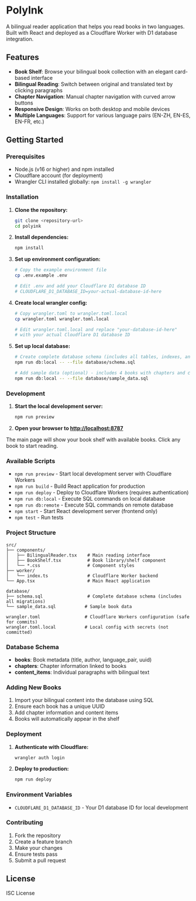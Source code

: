 # PolyInk

A bilingual reader application that helps you read books in two languages. Built with React and deployed as a Cloudflare Worker with D1 database integration.

## Features

- **Book Shelf**: Browse your bilingual book collection with an elegant card-based interface
- **Bilingual Reading**: Switch between original and translated text by clicking paragraphs
- **Chapter Navigation**: Manual chapter navigation with curved arrow buttons
- **Responsive Design**: Works on both desktop and mobile devices
- **Multiple Languages**: Support for various language pairs (EN-ZH, EN-ES, EN-FR, etc.)

## Getting Started

### Prerequisites

- Node.js (v16 or higher) and npm installed
- Cloudflare account (for deployment)
- Wrangler CLI installed globally: `npm install -g wrangler`

### Installation

1. **Clone the repository:**
   ```bash
   git clone <repository-url>
   cd polyink
   ```

2. **Install dependencies:**
   ```bash
   npm install
   ```

3. **Set up environment configuration:**
   ```bash
   # Copy the example environment file
   cp .env.example .env
   
   # Edit .env and add your Cloudflare D1 database ID
   # CLOUDFLARE_D1_DATABASE_ID=your-actual-database-id-here
   ```

4. **Create local wrangler config:**
   ```bash
   # Copy wrangler.toml to wrangler.toml.local
   cp wrangler.toml wrangler.toml.local
   
   # Edit wrangler.toml.local and replace "your-database-id-here" 
   # with your actual Cloudflare D1 database ID
   ```

5. **Set up local database:**
   ```bash
   # Create complete database schema (includes all tables, indexes, and migrations)
   npm run db:local -- --file database/schema.sql
   
   # Add sample data (optional) - includes 4 books with chapters and content
   npm run db:local -- --file database/sample_data.sql
   ```

### Development

1. **Start the local development server:**
   ```bash
   npm run preview
   ```
   
2. **Open your browser to [http://localhost:8787](http://localhost:8787)**

The main page will show your book shelf with available books. Click any book to start reading.

### Available Scripts

- `npm run preview` - Start local development server with Cloudflare Workers
- `npm run build` - Build React application for production
- `npm run deploy` - Deploy to Cloudflare Workers (requires authentication)
- `npm run db:local` - Execute SQL commands on local database
- `npm run db:remote` - Execute SQL commands on remote database
- `npm start` - Start React development server (frontend only)
- `npm test` - Run tests

### Project Structure

```
src/
├── components/
│   ├── BilingualReader.tsx    # Main reading interface
│   ├── BookShelf.tsx          # Book library/shelf component
│   └── *.css                  # Component styles
├── worker/
│   └── index.ts               # Cloudflare Worker backend
└── App.tsx                    # Main React application

database/
├── schema.sql                 # Complete database schema (includes all migrations)
└── sample_data.sql           # Sample book data

wrangler.toml                 # Cloudflare Workers configuration (safe for commits)
wrangler.toml.local           # Local config with secrets (not committed)
```

### Database Schema

- **books**: Book metadata (title, author, language_pair, uuid)
- **chapters**: Chapter information linked to books
- **content_items**: Individual paragraphs with bilingual text

### Adding New Books

1. Import your bilingual content into the database using SQL
2. Ensure each book has a unique UUID
3. Add chapter information and content items
4. Books will automatically appear in the shelf

### Deployment

1. **Authenticate with Cloudflare:**
   ```bash
   wrangler auth login
   ```

2. **Deploy to production:**
   ```bash
   npm run deploy
   ```

### Environment Variables

- `CLOUDFLARE_D1_DATABASE_ID` - Your D1 database ID for local development

### Contributing

1. Fork the repository
2. Create a feature branch
3. Make your changes
4. Ensure tests pass
5. Submit a pull request

## License

ISC License
